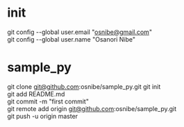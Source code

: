 # init
git config --global user.email "osnibe@gmail.com"  
git config --global user.name "Osanori Nibe"  

# sample_py
git clone git@github.com:osnibe/sample_py.git
git init  
git add README.md  
git commit -m "first commit"  
git remote add origin git@github.com:osnibe/sample_py.git  
git push -u origin master  

